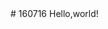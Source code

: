 <!DOCTYPE html># 160716
<html lang="ja">
    <head>
       <meta charset="UTF-8">
       <title>hello</title>
    </head>
    <body>
    Hello,world!
    </body>
</html>




